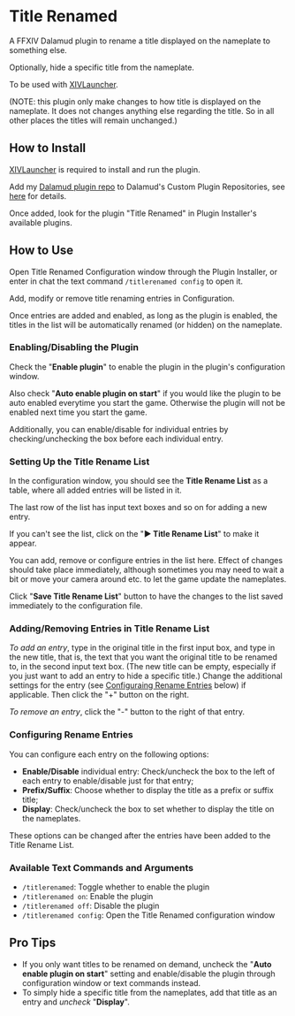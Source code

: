 # Title Renamed

A FFXIV Dalamud plugin to rename a title displayed on the nameplate to something else.

Optionally, hide a specific title from the nameplate.

To be used with [XIVLauncher](https://github.com/goatcorp/FFXIVQuickLauncher).

(NOTE: this plugin only make changes to how title is displayed on the nameplate. 
It does not changes anything else regarding the title.
So in all other places the titles will remain unchanged.)


## How to Install

[XIVLauncher](https://github.com/goatcorp/FFXIVQuickLauncher) is required to install and run the plugin.

Add my [Dalamud plugin repo](https://github.com/yomishino/DalamudPlugins) to Dalamud's Custom Plugin Repositories,
see [here](https://github.com/yomishino/DalamudPlugins#readme) for details.

Once added, look for the plugin "Title Renamed" in Plugin Installer's available plugins.


## How to Use

Open Title Renamed Configuration window through the Plugin Installer, 
or enter in chat the text command `/titlerenamed config` to open it.

Add, modify or remove title renaming entries in Configuration.

Once entries are added and enabled, as long as the plugin is enabled, 
the titles in the list will be automatically renamed (or hidden) on the nameplate.

### Enabling/Disabling the Plugin

Check the "__Enable plugin__" to enable the plugin in the plugin's configuration window.

Also check "__Auto enable plugin on start__" if you would like the plugin to be auto enabled everytime you start the game.
Otherwise the plugin will not be enabled next time you start the game.

Additionally, you can enable/disable for individual entries 
by checking/unchecking the box before each individual entry.

### Setting Up the Title Rename List

In the configuration window, you should see the __Title Rename List__ as a table,
where all added entries will be listed in it.

The last row of the list has input text boxes and so on for adding a new entry.

If you can't see the list, click on the "__▶ Title Rename List__" to make it appear.

You can add, remove or configure entries in the list here.
Effect of changes should take place immediately, although sometimes you may need to wait a bit 
or move your camera around etc. to let the game update the nameplates.

Click "__Save Title Rename List__" button to have the changes to the list saved immediately to the configuration file.

### Adding/Removing Entries in Title Rename List 

_To add an entry_, type in the original title in the first input box,
and type in the new title, that is, the text that you want the original title to be renamed to, in the second input text box.
(The new title can be empty, especially if you just want to add an entry to hide a specific title.)
Change the additional settings for the entry (see [Configuraing Rename Entries](#configuring-rename-entries) below) if applicable.
Then click the "+" button on the right.

_To remove an entry_, click the "-" button to the right of that entry.

### Configuring Rename Entries

You can configure each entry on the following options:
 - __Enable/Disable__ individual entry: Check/uncheck the box to the left of each entry to enable/disable just for that entry;
 - __Prefix/Suffix__: Choose whether to display the title as a prefix or suffix title; 
 - __Display__: Check/uncheck the box to set whether to display the title on the nameplates.

 These options can be changed after the entries have been added to the Title Rename List.

### Available Text Commands and Arguments

- `/titlerenamed`: Toggle whether to enable the plugin
- `/titlerenamed on`: Enable the plugin
- `/titlerenamed off`: Disable the plugin
- `/titlerenamed config`: Open the Title Renamed configuration window


## Pro Tips

- If you only want titles to be renamed on demand, 
	uncheck the "__Auto enable plugin on start__" setting 
	and enable/disable the plugin through configuration window or text commands instead.
- To simply hide a specific title from the nameplates,
	add that title as an entry and _uncheck_ "__Display__".
